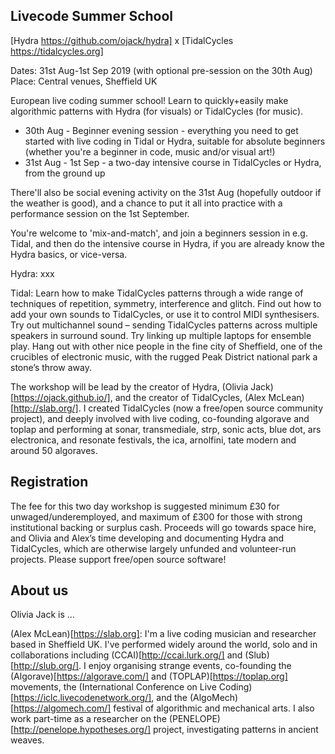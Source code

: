 ## Livecode Summer School

[Hydra https://github.com/ojack/hydra] x [TidalCycles https://tidalcycles.org]

Dates: 31st Aug-1st Sep 2019 (with optional pre-session on the 30th Aug)
Place: Central venues, Sheffield UK

European live coding summer school! Learn to quickly+easily make algorithmic patterns with Hydra (for visuals) or TidalCycles (for music). 

* 30th Aug - Beginner evening session - everything you need to get started with live coding in Tidal or Hydra, suitable for absolute beginners (whether you're a beginner in code, music and/or visual art!)
* 31st Aug - 1st Sep - a two-day intensive course in TidalCycles or Hydra, from the ground up

There'll also be social evening activity on the 31st Aug (hopefully outdoor if the weather is good), and a chance to put it all into practice with a performance session on the 1st September.

You're welcome to 'mix-and-match', and join a beginners session in e.g. Tidal, and then do the intensive course in Hydra, if you are already know the Hydra basics, or vice-versa.

Hydra: xxx

Tidal: Learn how to make TidalCycles patterns through a wide range of techniques of repetition, symmetry, interference and glitch. Find out how to add your own sounds to TidalCycles, or use it to control MIDI synthesisers. Try out multichannel sound – sending TidalCycles patterns across multiple speakers in surround sound. Try linking up multiple laptops for ensemble play. Hang out with other nice people in the fine city of Sheffield, one of the crucibles of electronic music, with the rugged Peak District national park a stone’s throw away.

The workshop will be lead by the creator of Hydra, (Olivia Jack)[https://ojack.github.io/], and the creator of TidalCycles, (Alex McLean)[http://slab.org/]. I created TidalCycles (now a free/open source community project), and deeply involved with live coding, co-founding algorave and toplap and performing at sonar, transmediale, strp, sonic acts, blue dot, ars electronica, and resonate festivals, the ica, arnolfini, tate modern and around 50 algoraves.

## Registration

The fee for this two day workshop is suggested minimum £30 for unwaged/underemployed, and maximum of £300 for those with strong institutional backing or surplus cash. Proceeds will go towards space hire, and Olivia and Alex’s time developing and documenting Hydra and TidalCycles, which are otherwise largely unfunded and volunteer-run projects. Please support free/open source software!

## About us

Olivia Jack is ...

(Alex McLean)[https://slab.org]: I'm a live coding musician and researcher based in Sheffield UK. I've performed widely around the world, solo and in collaborations including (CCAI)[http://ccai.lurk.org/] and (Slub)[http://slub.org/]. I enjoy organising strange events, co-founding the (Algorave)[https://algorave.com/] and (TOPLAP)[https://toplap.org] movements, the (International Conference on Live Coding)[https://iclc.livecodenetwork.org/], and the (AlgoMech)[https://algomech.com/] festival of algorithmic and mechanical arts. I also work part-time as a researcher on the (PENELOPE)[http://penelope.hypotheses.org/] project, investigating patterns in ancient weaves.

